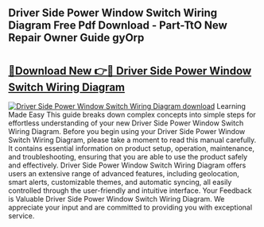 ## Driver Side Power Window Switch Wiring Diagram Free Pdf Download - Part-TtO New Repair Owner Guide gyOrp

# <h2><a href="http://dfunamj.blite.top/?on=Driver+Side+Power+Window+Switch+Wiring+Diagram">🔗Download New 👉🔴 Driver Side Power Window Switch Wiring Diagram</a></h2>

[![Driver Side Power Window Switch Wiring Diagram download](https://i.imgur.com/lujVjoI.png)](http://dfunamj.blite.top/?on=Driver+Side+Power+Window+Switch+Wiring+Diagram)
Learning Made Easy This guide breaks down complex concepts into simple steps for effortless understanding of your new Driver Side Power Window Switch Wiring Diagram. Before you begin using your Driver Side Power Window Switch Wiring Diagram, please take a moment to read this manual carefully. It contains essential information on product setup, operation, maintenance, and troubleshooting, ensuring that you are able to use the product safely and effectively. Driver Side Power Window Switch Wiring Diagram offers users an extensive range of advanced features, including geolocation, smart alerts, customizable themes, and automatic syncing, all easily controlled through the user-friendly and intuitive interface. Your Feedback is Valuable Driver Side Power Window Switch Wiring Diagram. We appreciate your input and are committed to providing you with exceptional service.
